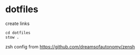 # dotfiles

create links
```
cd dotfiles
stow .
```

zsh config from https://github.com/dreamsofautonomy/zensh

